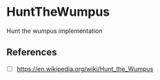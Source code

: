 # HuntTheWumpus
Hunt the wumpus implementation

## References
- [ ] https://en.wikipedia.org/wiki/Hunt_the_Wumpus
